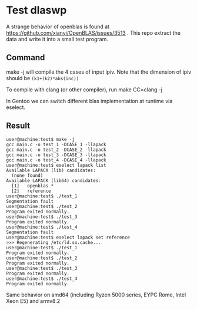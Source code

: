 # Test dlaswp

A strange behavior of openblas is found at https://github.com/xianyi/OpenBLAS/issues/3513 . This repo extract the data and write it into a small test program.

## Command

make -j will compile the 4 cases of input ipiv. Note that the dimension of ipiv should be ``(k1+(k2)*abs(inc))``

To compile with clang (or other compiler), run make CC=clang -j

In Gentoo we can switch different blas implementation at runtime via eselect.

## Result
```
user@machine:test$ make -j
gcc main.c -o test_1 -DCASE_1 -llapack
gcc main.c -o test_2 -DCASE_2 -llapack
gcc main.c -o test_3 -DCASE_3 -llapack
gcc main.c -o test_4 -DCASE_4 -llapack
user@machine:test$ eselect lapack list
Available LAPACK (lib) candidates:
  (none found)
Available LAPACK (lib64) candidates:
  [1]   openblas *
  [2]   reference
user@machine:test$ ./test_1
Segmentation fault
user@machine:test$ ./test_2
Program exited normally.
user@machine:test$ ./test_3
Program exited normally.
user@machine:test$ ./test_4
Segmentation fault
user@machine:test$ eselect lapack set reference
>>> Regenerating /etc/ld.so.cache...
user@machine:test$ ./test_1
Program exited normally.
user@machine:test$ ./test_2
Program exited normally.
user@machine:test$ ./test_3
Program exited normally.
user@machine:test$ ./test_4
Program exited normally.
```

Same behavior on amd64 (including Ryzen 5000 series, EYPC Rome, Intel Xeon E5) and armv8.2
